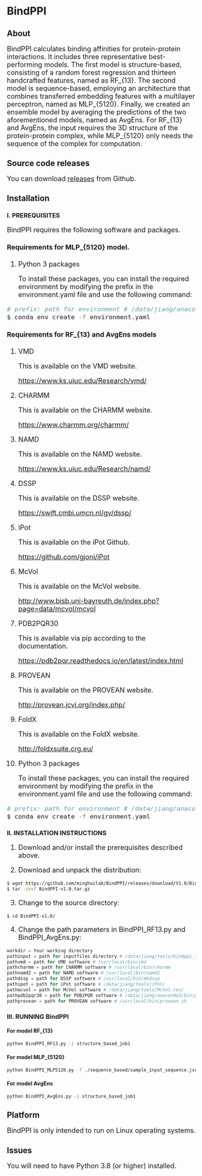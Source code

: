 # BindPPI
## About
<font size=4>

BindPPI calculates binding affinities for protein-protein interactions. It includes three representative best-performing models. The first model is structure-based, consisting of a random forest regression and thirteen handcrafted features, named as RF_{13}. The second model is sequence-based, employing an architecture that combines transferred embedding features with a multilayer perceptron, named as MLP_{5120}. Finally, we created an ensemble model by averaging the predictions of the two aforementioned models, named as AvgEns. For RF_{13} and AvgEns, the input requires the 3D structure of the protein-protein complex, while MLP_{5120} only needs the sequence of the complex for computation.

</font>

## Source code releases
<font size=4> 
  
You can download [releases](https://github.com/minghuilab/BindPPI/releases/tag/V1.0) from Github.

</font>

## Installation

### I. PREREQUISITES

<font size=4>

BindPPI requires the following software and packages.

#### Requirements for MLP_{5120} model.

1. Python 3 packages

   To install these packages, you can install the required environment by modifying the prefix in the environment.yaml file and use the following command:
    
```sh
# prefix: path for environment # /data/jiang/anaconda3/envs/myenv
$ conda env create -f environment.yaml
```


#### Requirements for RF_{13} and AvgEns models 

1. VMD

   This is available on the VMD website.

   https://www.ks.uiuc.edu/Research/vmd/

2. CHARMM

   This is available on the CHARMM website.

   https://www.charmm.org/charmm/

3. NAMD

   This is available on the NAMD website.

   https://www.ks.uiuc.edu/Research/namd/

4. DSSP

   This is available on the DSSP website.

   https://swift.cmbi.umcn.nl/gv/dssp/

5. iPot

   This is available on the iPot Github.

   https://github.com/gjoni/iPot

6. McVol

   This is available on the McVol website.

   http://www.bisb.uni-bayreuth.de/index.php?page=data/mcvol/mcvol

7. PDB2PQR30

   This is available via pip according to the documentation.

   https://pdb2pqr.readthedocs.io/en/latest/index.html

8. PROVEAN

   This is available on the PROVEAN website.

   http://provean.jcvi.org/index.php/

9. FoldX

   This is available on the FoldX website.

   http://foldxsuite.crg.eu/

10. Python 3 packages

    To install these packages, you can install the required environment by modifying the prefix in the environment.yaml file and use the following command:
    
```sh
# prefix: path for environment # /data/jiang/anaconda3/envs/myenv
$ conda env create -f environment.yaml
```

</font>

### II. INSTALLATION INSTRUCTIONS

<font size=4>

1. Download and/or install the prerequisites described above.

2. Download and unpack the distribution:

</font>

```sh
$ wget https://github.com/minghuilab/BindPPI/releases/download/V1.0/BindPPI-v1.0.tar.gz
$ tar -zxvf BindPPI-v1.0.tar.gz
```

<font size=4>

3. Change to the source directory:

</font>

```
$ cd BindPPI-v1.0/
```

<font size=4>

4. Change the path parameters in BindPPI_RF13.py and BindPPI_AvgEns.py:

</font>

```python
workdir = Your working directory 
pathinput = path for inputfiles directory # /data/jiang/tools/bindppi_test/inputfiles
pathvmd = path for VMD software # /usr/local/bin/vmd
pathcharmm = path for CHARMM software # /usr/local/bin/charmm
pathnamd2 = path for NAMD software # /usr/local/bin/namd2
pathdssp = path for DSSP software # /usr/local/bin/mkdssp
pathipot = path for iPot software # /data/jiang/tools/iPot/
pathmcvol = path for McVol software # /data/jiang/tools/McVol.rev/
pathpdb2pqr30 = path for PDB2PQR software # /data/jiang/anaconda3/bin/pdb2pqr30
pathprovean = path for PROVEAN software # /usr/local/bin/provean.sh
```

### III. RUNNING BindPPI

#### For model RF_{13}
```sh
python BindPPI_RF13.py -i structure_based_job1
```

#### For model MLP_{5120}
```sh
python BindPPI_MLP5120.py -f ./sequence_based/sample_input_sequence.json
```

#### For model AvgEns
```sh
python BindPPI_AvgEns.py -i structure_based_job1
```

## Platform

<font size=4>

BindPPI is only intended to run on Linux operating systems.

</font>

## Issues

<font size=4>

You will need to have Python 3.8 (or higher) installed.

</font>
